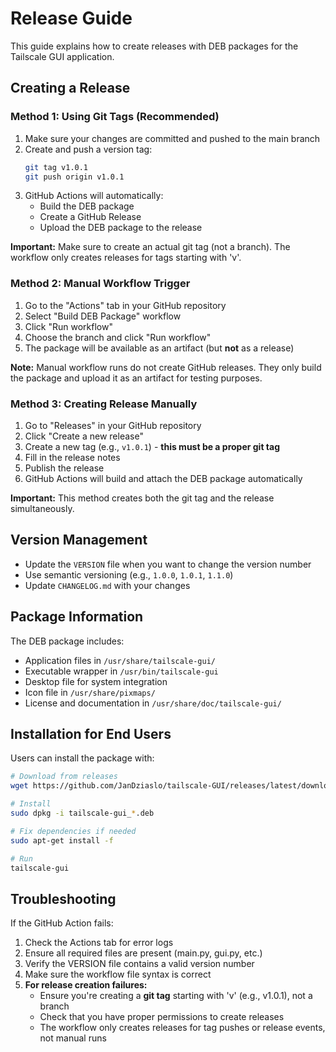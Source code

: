 # Release Guide

This guide explains how to create releases with DEB packages for the Tailscale GUI application.

## Creating a Release

### Method 1: Using Git Tags (Recommended)

1. Make sure your changes are committed and pushed to the main branch
2. Create and push a version tag:
   ```bash
   git tag v1.0.1
   git push origin v1.0.1
   ```
3. GitHub Actions will automatically:
   - Build the DEB package
   - Create a GitHub Release
   - Upload the DEB package to the release

**Important:** Make sure to create an actual git tag (not a branch). The workflow only creates releases for tags starting with 'v'.

### Method 2: Manual Workflow Trigger

1. Go to the "Actions" tab in your GitHub repository
2. Select "Build DEB Package" workflow
3. Click "Run workflow"
4. Choose the branch and click "Run workflow"
5. The package will be available as an artifact (but **not** as a release)

**Note:** Manual workflow runs do not create GitHub releases. They only build the package and upload it as an artifact for testing purposes.

### Method 3: Creating Release Manually

1. Go to "Releases" in your GitHub repository
2. Click "Create a new release"
3. Create a new tag (e.g., `v1.0.1`) - **this must be a proper git tag**
4. Fill in the release notes
5. Publish the release
6. GitHub Actions will build and attach the DEB package automatically

**Important:** This method creates both the git tag and the release simultaneously.

## Version Management

- Update the `VERSION` file when you want to change the version number
- Use semantic versioning (e.g., `1.0.0`, `1.0.1`, `1.1.0`)
- Update `CHANGELOG.md` with your changes

## Package Information

The DEB package includes:
- Application files in `/usr/share/tailscale-gui/`
- Executable wrapper in `/usr/bin/tailscale-gui`
- Desktop file for system integration
- Icon file in `/usr/share/pixmaps/`
- License and documentation in `/usr/share/doc/tailscale-gui/`

## Installation for End Users

Users can install the package with:
```bash
# Download from releases
wget https://github.com/JanDziaslo/tailscale-GUI/releases/latest/download/tailscale-gui_*.deb

# Install
sudo dpkg -i tailscale-gui_*.deb

# Fix dependencies if needed
sudo apt-get install -f

# Run
tailscale-gui
```

## Troubleshooting

If the GitHub Action fails:
1. Check the Actions tab for error logs
2. Ensure all required files are present (main.py, gui.py, etc.)
3. Verify the VERSION file contains a valid version number
4. Make sure the workflow file syntax is correct
5. **For release creation failures:**
   - Ensure you're creating a **git tag** starting with 'v' (e.g., v1.0.1), not a branch
   - Check that you have proper permissions to create releases
   - The workflow only creates releases for tag pushes or release events, not manual runs